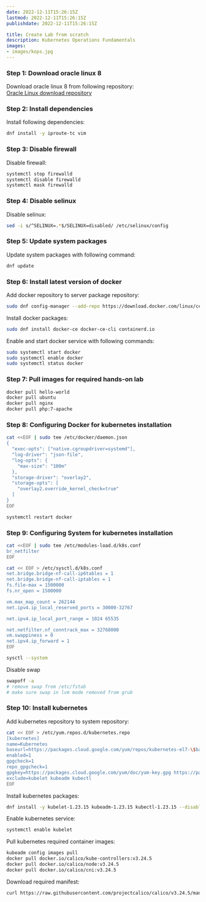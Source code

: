 ```yaml
---
date: 2022-12-11T15:26:15Z
lastmod: 2022-12-11T15:26:15Z
publishdate: 2022-12-11T15:26:15Z

title: Create Lab from scratch
description: Kubernetes Operations Fundamentals
images:
- images/kops.jpg
---
```


[comment]: <> (# Create Lab from scratch)
### Step 1: Download oracle linux 8
Download oracle linux 8 from following repository:  
[Oracle Linux download repository](https://yum.oracle.com/oracle-linux-isos.html)

### Step 2: Install dependencies
Install following dependencies:
```bash
dnf install -y iproute-tc vim
```

### Step 3: Disable firewall
Disable firewall:  
```bash
systemctl stop firewalld
systemctl disable firewalld
systemctl mask firewalld
```

### Step 4: Disable selinux
Disable selinux:  
```bash
sed -i s/^SELINUX=.*$/SELINUX=disabled/ /etc/selinux/config
```

### Step 5: Update system packages
Update system packages with following command:
```bash
dnf update
```

### Step 6: Install latest version of docker
Add docker repository to server package repository:
```bash
sudo dnf config-manager --add-repo https://download.docker.com/linux/centos/docker-ce.repo
```
Install docker packages:
```bash
sudo dnf install docker-ce docker-ce-cli containerd.io
```
Enable and start docker service with following commands:
```bash
sudo systemctl start docker
sudo systemctl enable docker
sudo systemctl status docker
```

### Step 7: Pull images for required hands-on lab
```bash
docker pull hello-world
docker pull ubuntu
docker pull nginx
docker pull php:7-apache
```

### Step 8: Configuring Docker for kubernetes installation
```bash
cat <<EOF | sudo tee /etc/docker/daemon.json
{
  "exec-opts": ["native.cgroupdriver=systemd"],
  "log-driver": "json-file",
  "log-opts": {
    "max-size": "100m"
  },
  "storage-driver": "overlay2",
  "storage-opts": [
    "overlay2.override_kernel_check=true"
  ]
}
EOF
```
```bash
systemctl restart docker
```

### Step 9: Configuring System for kubernetes installation
```bash
cat <<EOF | sudo tee /etc/modules-load.d/k8s.conf
br_netfilter
EOF
```

```bash
cat << EOF > /etc/sysctl.d/k8s.conf
net.bridge.bridge-nf-call-ip6tables = 1
net.bridge.bridge-nf-call-iptables = 1
fs.file-max = 1500000
fs.nr_open = 1500000

vm.max_map_count = 262144
net.ipv4.ip_local_reserved_ports = 30000-32767

net.ipv4.ip_local_port_range = 1024 65535

net.netfilter.nf_conntrack_max = 32768000
vm.swappiness = 0
net.ipv4.ip_forward = 1
EOF
```

```bash
sysctl --system
```

Disable swap
```bash
swapoff -a
# remove swap from /etc/fstab
# make sure swap in lvm mode removed from grub
```

### Step 10: Install kubernetes
Add kubernetes repository to system repository:
```bash
cat << EOF > /etc/yum.repos.d/kubernetes.repo
[kubernetes]
name=Kubernetes
baseurl=https://packages.cloud.google.com/yum/repos/kubernetes-el7-\$basearch
enabled=1
gpgcheck=1
repo_gpgcheck=1
gpgkey=https://packages.cloud.google.com/yum/doc/yum-key.gpg https://packages.cloud.google.com/yum/doc/rpm-package-key.gpg
exclude=kubelet kubeadm kubectl
EOF
```

Install kubernetes packages:
```bash
dnf install -y kubelet-1.23.15 kubeadm-1.23.15 kubectl-1.23.15 --disableexcludes=kubernetes
```

Enable kubernetes service:
```bash
systemctl enable kubelet
```

Pull kubernetes required container images:
```bash
kubeadm config images pull
docker pull docker.io/calico/kube-controllers:v3.24.5
docker pull docker.io/calico/node:v3.24.5
docker pull docker.io/calico/cni:v3.24.5
```

Download required manifest:
```bash
curl https://raw.githubusercontent.com/projectcalico/calico/v3.24.5/manifests/calico.yaml -O
```